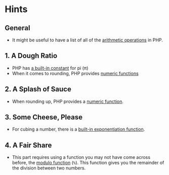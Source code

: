 # Hints

## General

- It might be useful to have a list of all of the [arithmetic operations][arithmetic-operations] in PHP.

## 1. A Dough Ratio

- PHP has [a built-in constant][pi-constant] for pi (π) 
- When it comes to rounding, PHP provides [numeric functions][numeric-functions]

## 2. A Splash of Sauce

- When rounding up, PHP provides a [numeric function][numeric-functions].

## 3. Some Cheese, Please

- For cubing a number, there is a [built-in exponentiation function][arithmetic-operations].

## 4. A Fair Share

- This part requires using a function you may not have come across before, the [modulo
function][arithmetic-operations] (`%`).
  This function gives you the remainder of the division between two numbers.

[arithmetic-operations]: https://www.php.net/manual/en/language.operators.arithmetic.php
[pi-constant]: https://www.php.net/manual/en/function.pi.php
[numeric-functions]: https://www.php.net/manual/en/ref.math.php
